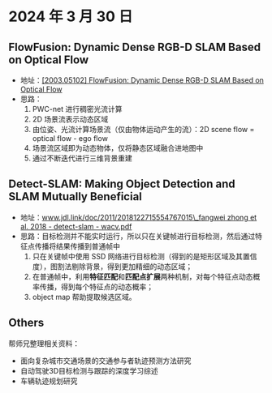 # 2024 年 3 月 30 日

## FlowFusion: Dynamic Dense RGB-D SLAM Based on Optical Flow

- 地址：[\[2003.05102\] FlowFusion: Dynamic Dense RGB-D SLAM Based on Optical Flow](https://arxiv.org/abs/2003.05102)
- 思路：
	1. PWC-net 进行稠密光流计算
	2. 2D 场景流表示动态区域
	3. 由位姿、光流计算场景流（仅由物体运动产生的流）：2D scene flow = optical flow - ego flow
	4. 场景流区域即为动态物体，仅将静态区域融合进地图中
	5. 通过不断迭代进行三维背景重建

## Detect-SLAM: Making Object Detection and SLAM Mutually Beneficial

- 地址：[www.jdl.link/doc/2011/2018122715554767015\_fangwei zhong et al. 2018 - detect-slam - wacv.pdf](http://www.jdl.link/doc/2011/2018122715554767015_fangwei%20zhong%20et%20al.%202018%20-%20detect-slam%20-%20wacv.pdf)
- 思路：目标检测并不能实时运行，所以只在关键帧进行目标检测，然后通过特征点传播将结果传播到普通帧中
	1. 只在关键帧中使用 SSD 网络进行目标检测（得到的是矩形区域及其置信度），图割法剔除背景，得到更加精细的动态区域；
	2. 在普通帧中，利用**特征匹配**和**匹配点扩展**两种机制，对每个特征点动态概率传播，得到每个特征点的动态概率；
	3. object map 帮助提取候选区域。
## Others

帮师兄整理相关资料：
- 面向复杂城市交通场景的交通参与者轨迹预测方法研究
- 自动驾驶3D目标检测与跟踪的深度学习综述
- 车辆轨迹规划研究